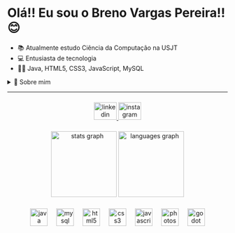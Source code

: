 # Olá!! Eu sou o Breno Vargas Pereira!! 😊

- 📚 Atualmente estudo Ciência da Computação na USJT
- 💻 Entusiasta de tecnologia
- 🧑‍💻 Java, HTML5, CSS3, JavaScript, MySQL

<details>
  <summary>🧠 Sobre mim</summary>
        Olá, meu nome é Breno Vargas Pereira, tenho 19 anos e sou um estudante dedicado da Universidade São Judas Tadeu (USJT). Minha paixão por aprender e explorar novos conhecimentos me levou a me aprofundar em diversas áreas. Sou habilidoso em ferramentas como Word, PowerPoint e as ferramentas avançadas do Google, além de possuir um bom domínio do Excel e um conhecimento intermediário em Photoshop. No campo da programação, tenho conhecimentos intermediários em Java, MySQL, HTML5, CSS3 e JavaScript, o que me permite desenvolver soluções e projetos interessantes. Além de ter domínio da linguagem UML e do aplicativo de anotações Notion. Estou sempre em busca de desafios que possam me ajudar a crescer tanto academicamente quanto profissionalmente, e estou entusiasmado para continuar expandindo minhas habilidades e contribuir de forma significativa em projetos futuros.
</details>

---

###

<div align="center">
  <a href="https://www.linkedin.com/in/brenovargaspereira/" target="_blank">
    <img src="https://raw.githubusercontent.com/maurodesouza/profile-readme-generator/master/src/assets/icons/social/linkedin/default.svg" width="52" height="40" alt="linkedin logo"  />
  </a>
  <a href="https://www.instagram.com/breno.vargasp/" target="_blank">
    <img src="https://raw.githubusercontent.com/maurodesouza/profile-readme-generator/master/src/assets/icons/social/instagram/default.svg" width="52" height="40" alt="instagram logo"  />
  </a>
</div>

###

<div align="center">
  <img src="https://github-readme-stats.vercel.app/api?username=brenovargasp&hide_title=false&hide_rank=false&show_icons=true&include_all_commits=true&count_private=true&disable_animations=false&theme=dracula&locale=en&hide_border=false&order=1" height="150" alt="stats graph"  />
  <img src="https://github-readme-stats.vercel.app/api/top-langs?username=brenovargasp&locale=en&hide_title=false&layout=compact&card_width=320&langs_count=5&theme=dracula&hide_border=false&order=2" height="150" alt="languages graph"  />
</div>

###

<div align="center">
  <img src="https://cdn.jsdelivr.net/gh/devicons/devicon/icons/java/java-original.svg" height="40" alt="java logo"  />
  <img width="12" />
  <img src="https://cdn.jsdelivr.net/gh/devicons/devicon/icons/mysql/mysql-original.svg" height="40" alt="mysql logo"  />
  <img width="12" />
  <img src="https://cdn.jsdelivr.net/gh/devicons/devicon/icons/html5/html5-original.svg" height="40" alt="html5 logo"  />
  <img width="12" />
  <img src="https://cdn.jsdelivr.net/gh/devicons/devicon/icons/css3/css3-original.svg" height="40" alt="css3 logo"  />
  <img width="12" />
  <img src="https://cdn.jsdelivr.net/gh/devicons/devicon/icons/javascript/javascript-original.svg" height="40" alt="javascript logo"  />
  <img width="12" />
  <img src="https://cdn.jsdelivr.net/gh/devicons/devicon/icons/photoshop/photoshop-plain.svg" height="40" alt="photoshop logo"  />
  <img width="12" />
  <img src="https://cdn.jsdelivr.net/gh/devicons/devicon/icons/godot/godot-original.svg" height="40" alt="godot logo"  />
</div>
